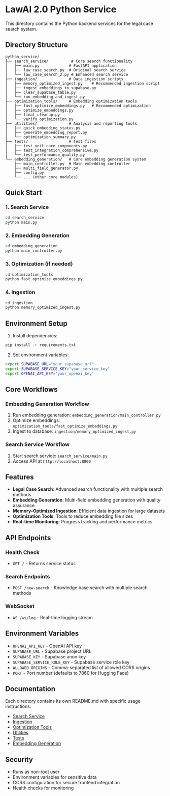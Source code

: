 # LawAI 2.0 Python Service

This directory contains the Python backend services for the legal case search system.

## Directory Structure

```
python_service/
├── search_service/          # Core search functionality
│   ├── main.py             # FastAPI application
│   ├── law_case_search.py  # Original search service
│   └── law_case_search_2.py # Enhanced search service
├── ingestion/              # Data ingestion scripts
│   ├── memory_optimized_ingest.py    # Recommended ingestion script
│   ├── ingest_embeddings_to_supabase.py
│   ├── clear_supabase_table.py
│   └── run_embedding_and_ingest.py
├── optimization_tools/     # Embedding optimization tools
│   ├── fast_optimize_embeddings.py   # Recommended optimization
│   ├── optimize_embeddings.py
│   ├── final_cleanup.py
│   └── verify_optimization.py
├── utilities/              # Analysis and reporting tools
│   ├── quick_embedding_status.py
│   ├── generate_embedding_report.py
│   └── optimization_summary.py
├── tests/                  # Test files
│   ├── test_unit_core_components.py
│   ├── test_integration_comprehensive.py
│   └── test_performance_quality.py
└── embedding_generation/   # Core embedding generation system
    ├── main_controller.py  # Main embedding controller
    ├── multi_field_generator.py
    ├── config.py
    └── ... (other core modules)
```

## Quick Start

### 1. Search Service
```bash
cd search_service
python main.py
```

### 2. Embedding Generation
```bash
cd embedding_generation
python main_controller.py
```

### 3. Optimization (if needed)
```bash
cd optimization_tools
python fast_optimize_embeddings.py
```

### 4. Ingestion
```bash
cd ingestion
python memory_optimized_ingest.py
```

## Environment Setup

1. Install dependencies:
```bash
pip install -r requirements.txt
```

2. Set environment variables:
```bash
export SUPABASE_URL="your_supabase_url"
export SUPABASE_SERVICE_KEY="your_service_key"
export OPENAI_API_KEY="your_openai_key"
```

## Core Workflows

### Embedding Generation Workflow
1. Run embedding generation: `embedding_generation/main_controller.py`
2. Optimize embeddings: `optimization_tools/fast_optimize_embeddings.py`
3. Ingest to database: `ingestion/memory_optimized_ingest.py`

### Search Service Workflow
1. Start search service: `search_service/main.py`
2. Access API at `http://localhost:8000`

## Features

- **Legal Case Search**: Advanced search functionality with multiple search methods
- **Embedding Generation**: Multi-field embedding generation with quality assurance
- **Memory-Optimized Ingestion**: Efficient data ingestion for large datasets
- **Optimization Tools**: Tools to reduce embedding file sizes
- **Real-time Monitoring**: Progress tracking and performance metrics

## API Endpoints

### Health Check
- `GET /` - Returns service status

### Search Endpoints
- `POST /new-search` - Knowledge base search with multiple search methods

### WebSocket
- `WS /ws/log` - Real-time logging stream

## Environment Variables

- `OPENAI_API_KEY` - OpenAI API key
- `SUPABASE_URL` - Supabase project URL
- `SUPABASE_KEY` - Supabase anon key
- `SUPABASE_SERVICE_ROLE_KEY` - Supabase service role key
- `ALLOWED_ORIGINS` - Comma-separated list of allowed CORS origins
- `PORT` - Port number (defaults to 7860 for Hugging Face)

## Documentation

Each directory contains its own README.md with specific usage instructions:

- [Search Service](search_service/README.md)
- [Ingestion](ingestion/README.md)
- [Optimization Tools](optimization_tools/README.md)
- [Utilities](utilities/README.md)
- [Tests](tests/README.md)
- [Embedding Generation](embedding_generation/README.md)

## Security

- Runs as non-root user
- Environment variables for sensitive data
- CORS configuration for secure frontend integration
- Health checks for monitoring